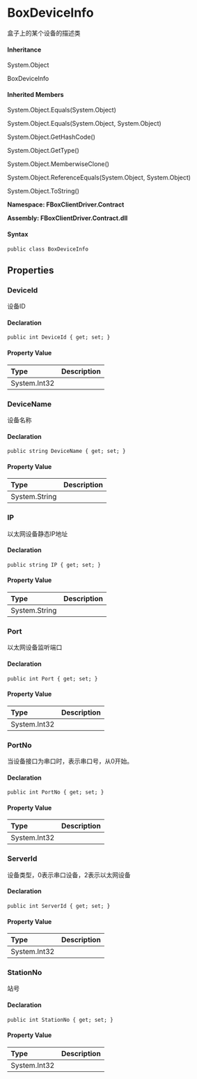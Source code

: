 # BoxDeviceInfo

盒子上的某个设备的描述类

#### Inheritance

System.Object

BoxDeviceInfo

#### Inherited Members

System.Object.Equals\(System.Object\)

System.Object.Equals\(System.Object, System.Object\)

System.Object.GetHashCode\(\)

System.Object.GetType\(\)

System.Object.MemberwiseClone\(\)

System.Object.ReferenceEquals\(System.Object, System.Object\)

System.Object.ToString\(\)

**Namespace: FBoxClientDriver.Contract**

**Assembly: FBoxClientDriver.Contract.dll**

#### Syntax <a id="FBoxClientDriver_Contract_BoxDeviceInfo_syntax"></a>

```text
public class BoxDeviceInfo
```

## Properties <a id="properties"></a>

### DeviceId <a id="FBoxClientDriver_Contract_BoxDeviceInfo_DeviceId"></a>

设备ID

#### Declaration

```text
public int DeviceId { get; set; }
```

#### Property Value

| Type | Description |
| :--- | :--- |
| System.Int32 |  |

### DeviceName <a id="FBoxClientDriver_Contract_BoxDeviceInfo_DeviceName"></a>

设备名称

#### Declaration

```text
public string DeviceName { get; set; }
```

#### Property Value

| Type | Description |
| :--- | :--- |
| System.String |  |

### IP <a id="FBoxClientDriver_Contract_BoxDeviceInfo_IP"></a>

以太网设备静态IP地址

#### Declaration

```text
public string IP { get; set; }
```

#### Property Value

| Type | Description |
| :--- | :--- |
| System.String |  |

### Port <a id="FBoxClientDriver_Contract_BoxDeviceInfo_Port"></a>

以太网设备监听端口

#### Declaration

```text
public int Port { get; set; }
```

#### Property Value

| Type | Description |
| :--- | :--- |
| System.Int32 |  |

### PortNo <a id="FBoxClientDriver_Contract_BoxDeviceInfo_PortNo"></a>

当设备接口为串口时，表示串口号，从0开始。

#### Declaration

```text
public int PortNo { get; set; }
```

#### Property Value

| Type | Description |
| :--- | :--- |
| System.Int32 |  |

### ServerId <a id="FBoxClientDriver_Contract_BoxDeviceInfo_ServerId"></a>

设备类型，0表示串口设备，2表示以太网设备

#### Declaration

```text
public int ServerId { get; set; }
```

#### Property Value

| Type | Description |
| :--- | :--- |
| System.Int32 |  |

### StationNo <a id="FBoxClientDriver_Contract_BoxDeviceInfo_StationNo"></a>

站号

#### Declaration

```text
public int StationNo { get; set; }
```

#### Property Value

| Type | Description |
| :--- | :--- |
| System.Int32 |  |

